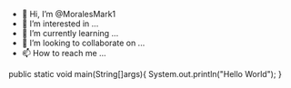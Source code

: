 - 👋 Hi, I’m @MoralesMark1
- 👀 I’m interested in ...
- 🌱 I’m currently learning ...
- 💞️ I’m looking to collaborate on ...
- 📫 How to reach me ...

<!---
MoralesMark1/MoralesMark1 is a ✨ special ✨ repository because its `README.md` (this file) appears on your GitHub profile.
You can click the Preview link to take a look at your changes.
--->

public static void main(String[]args){
  System.out.println("Hello World");
}
